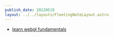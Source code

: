 ```yaml
---
publish_date: 20220519    
layout: ../../layouts/FleetingNoteLayout.astro
---
```

- [learn webgl fundamentals](https://webglfundamentals.org/)